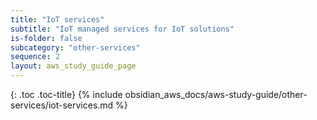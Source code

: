 ```yaml
---
title: "IoT services"
subtitle: "IoT managed services for IoT solutions"
is-folder: false
subcategory: "other-services"
sequence: 2
layout: aws_study_guide_page
---
```


{: .toc .toc-title}
{% include obsidian_aws_docs/aws-study-guide/other-services/iot-services.md %}